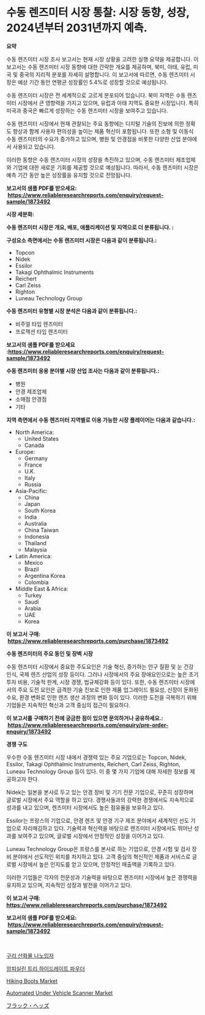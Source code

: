 <p><h1>수동 렌즈미터 시장 통찰: 시장 동향, 성장, 2024년부터 2031년까지 예측.</h1></p><p><strong>요약</strong></p>
<p><p>수동 렌즈미터 시장 조사 보고서는 현재 시장 상황을 고려한 실행 요약을 제공합니다. 이 보고서는 수동 렌즈미터 시장 동향에 대한 간략한 개요를 제공하며, 북미, 아태, 유럽, 미국 및 중국의 지리적 분포를 자세히 설명합니다. 이 보고서에 따르면, 수동 렌즈미터 시장은 예상 기간 동안 연평균 성장률인 5.4%로 성장할 것으로 예상됩니다.</p><p>수동 렌즈미터 시장은 전 세계적으로 고르게 분포되어 있습니다. 북미 지역은 수동 렌즈미터 시장에서 큰 영향력을 가지고 있으며, 유럽과 아태 지역도 중요한 시장입니다. 특히 미국과 중국은 빠르게 성장하는 수동 렌즈미터 시장을 보여주고 있습니다.</p><p>수동 렌즈미터 시장에서 현재 관찰되는 주요 동향에는 디지털 기술의 진보에 의한 정확도 향상과 함께 사용자 편의성을 높이는 제품 혁신이 포함됩니다. 또한 소형 및 이동식 수동 렌즈미터의 수요가 증가하고 있으며, 병원 및 안경점을 비롯한 다양한 산업 분야에서 사용되고 있습니다.</p><p>이러한 동향은 수동 렌즈미터 시장의 성장을 촉진하고 있으며, 수동 렌즈미터 제조업체와 기업에 대한 새로운 기회를 제공할 것으로 예상됩니다. 따라서, 수동 렌즈미터 시장은 예측 기간 동안 높은 성장률을 유지할 것으로 전망됩니다.</p></p>
<p><strong>보고서의 샘플 PDF를 받으세요: &nbsp;<a href="https://www.reliableresearchreports.com/enquiry/request-sample/1873492">https://www.reliableresearchreports.com/enquiry/request-sample/1873492</a></strong></p>
<p><strong>시장 세분화:</strong></p>
<p><strong> 수동 렌즈미터 시장은 개요, 배포, 애플리케이션 및 지역으로 더 분류됩니다. :</strong></p>
<p><strong>구성요소 측면에서는 수동 렌즈미터 시장은 다음과 같이 분류됩니다.:</strong></p>
<p><ul><li>Topcon</li><li>Nidek</li><li>Essilor</li><li>Takagi Ophthalmic Instruments</li><li>Reichert</li><li>Carl Zeiss</li><li>Righton</li><li>Luneau Technology Group</li></ul></p>
<p><strong> 수동 렌즈미터 유형별 시장 분석은 다음과 같이 분류됩니다.:</strong></p>
<p><ul><li>비주얼 타입 렌즈미터</li><li>프로젝션 타입 렌즈미터</li></ul></p>
<p><strong>보고서의 샘플 PDF를 받으세요 :<a href="https://www.reliableresearchreports.com/enquiry/request-sample/1873492">https://www.reliableresearchreports.com/enquiry/request-sample/1873492</a></strong></p>
<p><strong> 수동 렌즈미터 응용 분야별 시장 산업 조사는 다음과 같이 분류됩니다.:</strong></p>
<p><ul><li>병원</li><li>안경 제조업체</li><li>소매점 안경점</li><li>기타</li></ul></p>
<p><strong>지역 측면에서 수동 렌즈미터 지역별로 이용 가능한 시장 플레이어는 다음과 같습니다.:</strong></p>
<p><ul>
    <li>
        North America:
        <ul>
            <li>United States</li>
            <li>Canada</li>
        </ul>
    </li>
    <li>
        Europe:
        <ul>
            <li>Germany</li>
            <li>France</li>
            <li>U.K.</li>
            <li>Italy</li>
            <li>Russia</li>
        </ul>
    </li>
    <li>
        Asia-Pacific:
        <ul>
            <li>China</li>
            <li>Japan</li>
            <li>South Korea</li>
            <li>India</li>
            <li>Australia</li>
            <li>China Taiwan</li>
            <li>Indonesia</li>
            <li>Thailand</li>
            <li>Malaysia</li>
        </ul>
    </li>
    <li>
        Latin America:
        <ul>
            <li>Mexico</li>
            <li>Brazil</li>
            <li>Argentina Korea</li>
            <li>Colombia</li>
        </ul>
    </li>
    <li>
        Middle East & Africa:
        <ul>
            <li>Turkey</li>
            <li>Saudi</li>
            <li>Arabia</li>
            <li>UAE</li>
            <li>Korea</li>
        </ul>
    </li>
    </ul></p>
<p><strong>이 보고서 구매: &nbsp;<a href="https://www.reliableresearchreports.com/purchase/1873492">https://www.reliableresearchreports.com/purchase/1873492</a></strong></p>
<p><strong>수동 렌즈미터의 주요 동인 및 장벽 시장</strong></p>
<p><p>수동 렌즈미터 시장에서 중요한 주도요인은 기술 혁신, 증가하는 안구 질환 및 눈 건강 인식, 국제 렌즈 산업의 성장 등이다. 그러나 시장에서의 주요 장애요인으로는 높은 초기 투자 비용, 기술적 한계, 시장 경쟁, 법규제강화 등이 있다. 또한, 수동 렌즈미터 시장에서의 주요 도전 요인은 급격한 기술 진보로 인한 제품 업그레이드 필요성, 신장이 둔화된 수요, 환경 변화로 인한 렌즈 생산 과정의 변화 등이 있다. 이러한 도전을 극복하기 위해 기업들은 지속적인 혁신과 고객 중심의 접근이 필요하다.</p></p>
<p><strong>이 보고서를 구매하기 전에 궁금한 점이 있으면 문의하거나 공유하세요.: &nbsp;<a href="https://www.reliableresearchreports.com/enquiry/pre-order-enquiry/1873492">https://www.reliableresearchreports.com/enquiry/pre-order-enquiry/1873492</a></strong></p>
<p><strong>경쟁 구도</strong></p>
<p><p>우수한 수동 렌즈미터 시장 내에서 경쟁력 있는 주요 기업으로는 Topcon, Nidek, Essilor, Takagi Ophthalmic Instruments, Reichert, Carl Zeiss, Righton, Luneau Technology Group 등이 있다. 이 중 몇 가지 기업에 대해 자세한 정보를 제공하고자 한다.</p><p>Nidek는 일본을 본사로 두고 있는 안경 장비 및 기기 전문 기업으로, 꾸준히 성장하며 글로벌 시장에서 주요 역할을 하고 있다. 경쟁사들과의 강력한 경쟁에서도 지속적으로 성과를 내고 있으며, 렌즈미터 시장에서도 높은 점유율을 보유하고 있다.</p><p>Essilor는 프랑스의 기업으로, 안경 렌즈 및 안경 기구 제조 분야에서 세계적인 선도 기업으로 자리매김하고 있다. 기술력과 혁신력을 바탕으로 렌즈미터 시장에서도 뛰어난 성과를 보여주고 있으며, 글로벌 시장에서 안정적인 성장을 이어가고 있다.</p><p>Luneau Technology Group은 프랑스를 본사로 하는 기업으로, 안경 시험 및 검사 장비 분야에서 선도적인 위치를 차지하고 있다. 고객 중심의 혁신적인 제품과 서비스로 글로벌 시장에서 높은 인지도를 얻고 있으며, 안정적인 매출액을 기록하고 있다.</p><p>이러한 기업들은 각자의 전문성과 기술력을 바탕으로 렌즈미터 시장에서 높은 경쟁력을 유지하고 있으며, 지속적인 성장과 발전을 이어가고 있다.</p></p>
<p><strong>이 보고서 구매: &nbsp; <a href="https://www.reliableresearchreports.com/purchase/1873492">https://www.reliableresearchreports.com/purchase/1873492</a></strong></p>
<p><strong>보고서의 샘플 PDF를 받으세요: &nbsp;<a href="https://www.reliableresearchreports.com/enquiry/request-sample/1873492">https://www.reliableresearchreports.com/enquiry/request-sample/1873492</a></strong><strong></strong></p>
<p>&nbsp;</p>
<p><p><a href="https://github.com/plelbej847484502/Market-Research-Report-List-1/blob/main/68305132682.md">구리 산화물 나노입자</a></p><p><a href="https://github.com/vseigx30c9a1j/Market-Research-Report-List-1/blob/main/40617462683.md">암피실린 트리 하이드레이트 파우더</a></p><p><a href="https://github.com/marloy8/Market-Research-Report-List-3/blob/main/hiking-boots-market.md">Hiking Boots Market</a></p><p><a href="https://issuu.com/reportprime-2/docs/automated-under-vehicle-scanner-market-size-2030.p">Automated Under Vehicle Scanner Market</a></p><p><a href="https://github.com/dzy793153605/Market-Research-Report-List-1/blob/main/72378243051.md">フラック・ヘッズ</a></p></p>